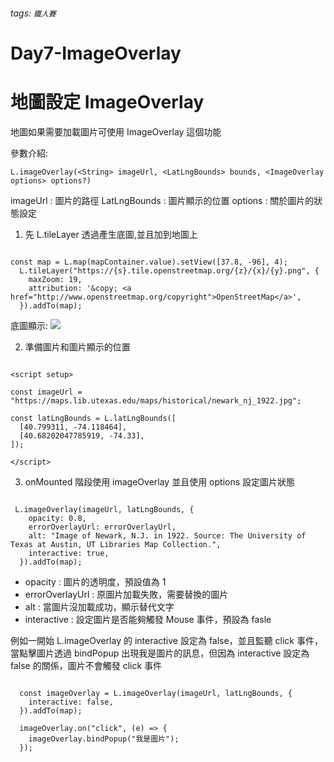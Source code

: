 ###### tags: `鐵人賽`

# Day7-ImageOverlay

# 地圖設定 ImageOverlay

地圖如果需要加載圖片可使用 ImageOverlay 這個功能

參數介紹:

    L.imageOverlay(<String> imageUrl, <LatLngBounds> bounds, <ImageOverlay options> options?)

imageUrl : 圖片的路徑
LatLngBounds : 圖片顯示的位置
options : 關於圖片的狀態設定

1. 先 L.tileLayer 透過產生底圖,並且加到地圖上

```javascript!

const map = L.map(mapContainer.value).setView([37.8, -96], 4);
  L.tileLayer("https://{s}.tile.openstreetmap.org/{z}/{x}/{y}.png", {
    maxZoom: 19,
    attribution: '&copy; <a href="http://www.openstreetmap.org/copyright">OpenStreetMap</a>',
  }).addTo(map);

```

底圖顯示:
![](https://i.imgur.com/FcWsACc.png)

2. 準備圖片和圖片顯示的位置

```javascript!

<script setup>

const imageUrl = "https://maps.lib.utexas.edu/maps/historical/newark_nj_1922.jpg";

const latLngBounds = L.latLngBounds([
  [40.799311, -74.118464],
  [40.68202047785919, -74.33],
]);

</script>
```

3. onMounted 階段使用 imageOverlay 並且使用 options 設定圖片狀態

```javascript!

 L.imageOverlay(imageUrl, latLngBounds, {
    opacity: 0.8,
    errorOverlayUrl: errorOverlayUrl,
    alt: "Image of Newark, N.J. in 1922. Source: The University of Texas at Austin, UT Libraries Map Collection.",
    interactive: true,
  }).addTo(map);

```

- opacity : 圖片的透明度，預設值為 1
- errorOverlayUrl : 原圖片加載失敗，需要替換的圖片
- alt : 當圖片沒加載成功，顯示替代文字
- interactive : 設定圖片是否能夠觸發 Mouse 事件，預設為 fasle

例如一開始 L.imageOverlay 的 interactive 設定為 false，並且監聽 click 事件，當點擊圖片透過 bindPopup 出現我是圖片的訊息，但因為 interactive 設定為 false 的關係，圖片不會觸發 click 事件

```javascript!

  const imageOverlay = L.imageOverlay(imageUrl, latLngBounds, {
    interactive: false,
  }).addTo(map);

  imageOverlay.on("click", (e) => {
    imageOverlay.bindPopup("我是圖片");
  });


```
